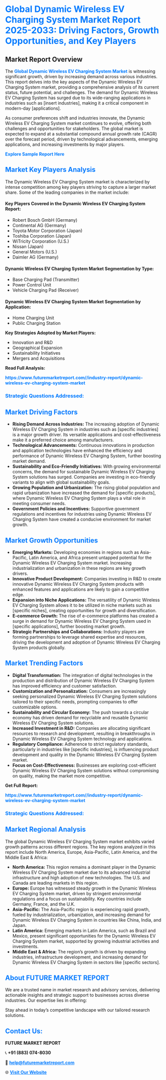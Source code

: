 <h1 style="color: #007BFF;">Global Dynamic Wireless EV Charging System Market Report 2025-2033: Driving Factors, Growth Opportunities, and Key Players</h1>

<section id="overview">
<h2>Market Report Overview</h2>
<p>The <a href="https://www.futuremarketreport.com//industry-report/dynamic-wireless-ev-charging-system-market" style="color: #007BFF; text-decoration: none;"><strong>Global Dynamic Wireless EV Charging System Market</strong></a> is witnessing significant growth, driven by increasing demand across various industries. This report delves into the key aspects of the Dynamic Wireless EV Charging System market, providing a comprehensive analysis of its current status, future potential, and challenges. The demand for Dynamic Wireless EV Charging System has surged due to its wide-ranging applications in industries such as [insert industries], making it a critical component in modern-day [applications].</p>
<p>As consumer preferences shift and industries innovate, the Dynamic Wireless EV Charging System market continues to evolve, offering both challenges and opportunities for stakeholders. The global market is expected to expand at a substantial compound annual growth rate (CAGR) over the forecast period, driven by technological advancements, emerging applications, and increasing investments by major players.</p>
</section>

<section id="overview">
<p><a href="https://www.futuremarketreport.com//request-sample/reportId=53828" style="color: #007BFF; text-decoration: none;"><strong>Explore Sample Report Here</strong></a></p>
</section>

<section id="key-players">
<h2 style="color: #007BFF;">Market Key Players Analysis</h2>
<p>The Dynamic Wireless EV Charging System market is characterized by intense competition among key players striving to capture a larger market share. Some of the leading companies in the market include:</p>
<h4>Key Players Covered in the Dynamic Wireless EV Charging System Report:</h4>
<ul><li>Robert Bosch GmbH (Germany)</li><li>Continental AG (Germany)</li><li>Toyota Motor Corporation (Japan)</li><li>Toshiba Corporation (Japan)</li><li>WiTricity Corporation (U.S.)</li><li>Nissan (Japan)</li><li>General Motors (U.S.)</li><li>Daimler AG (Germany)</li></ul>
<h4>Dynamic Wireless EV Charging System Market Segmentation by Type:</h4>
<ul><li>Base Charging Pad (Transmitter)</li><li>Power Control Unit</li><li>Vehicle Charging Pad (Receiver)</li></ul>

<h4>Dynamic Wireless EV Charging System Market Segmentation by Application:</h4>
<ul><li>Home Charging Unit</li><li>Public Charging Station</li></ul>
<p><strong>Key Strategies Adopted by Market Players:</strong></p>
<ul>
<li>Innovation and R&D</li>
<li>Geographical Expansion</li>
<li>Sustainability Initiatives</li>
<li>Mergers and Acquisitions</li>
</ul>
</section>

<section>
<p><strong>Read Full Analysis: </strong></p><a href="https://www.futuremarketreport.com//industry-report/dynamic-wireless-ev-charging-system-market" style="color: #007BFF; text-decoration: none;"><strong>https://www.futuremarketreport.com//industry-report/dynamic-wireless-ev-charging-system-market</strong></a>
<h3 style="color: #007BFF;">Strategic Questions Addressed:</h3>
</section>

<section id="driving-factors">
<h2 style="color: #007BFF;">Market Driving Factors</h2>
<ul>
<li><strong>Rising Demand Across Industries:</strong> The increasing adoption of Dynamic Wireless EV Charging System in industries such as [specific industries] is a major growth driver. Its versatile applications and cost-effectiveness make it a preferred choice among manufacturers.</li>
<li><strong>Technological Advancements:</strong> Continuous innovations in production and application technologies have enhanced the efficiency and performance of Dynamic Wireless EV Charging System, further boosting market demand.</li>
<li><strong>Sustainability and Eco-Friendly Initiatives:</strong> With growing environmental concerns, the demand for sustainable Dynamic Wireless EV Charging System solutions has surged. Companies are investing in eco-friendly variants to align with global sustainability goals.</li>
<li><strong>Growing Population and Urbanization:</strong> The rising global population and rapid urbanization have increased the demand for [specific products], where Dynamic Wireless EV Charging System plays a vital role in meeting consumer needs.</li>
<li><strong>Government Policies and Incentives:</strong> Supportive government regulations and incentives for industries using Dynamic Wireless EV Charging System have created a conducive environment for market growth.</li>
</ul>
</section>

<section id="growth-opportunities">
<h2 style="color: #007BFF;">Market Growth Opportunities</h2>
<ul>
<li><strong>Emerging Markets:</strong> Developing economies in regions such as Asia-Pacific, Latin America, and Africa present untapped potential for the Dynamic Wireless EV Charging System market. Increasing industrialization and urbanization in these regions are key growth drivers.</li>
<li><strong>Innovative Product Development:</strong> Companies investing in R&D to create innovative Dynamic Wireless EV Charging System products with enhanced features and applications are likely to gain a competitive edge.</li>
<li><strong>Expansion into Niche Applications:</strong> The versatility of Dynamic Wireless EV Charging System allows it to be utilized in niche markets such as [specific niches], creating opportunities for growth and diversification.</li>
<li><strong>E-commerce Growth:</strong> The rise of e-commerce platforms has created a surge in demand for Dynamic Wireless EV Charging System used in [specific applications], further boosting market growth.</li>
<li><strong>Strategic Partnerships and Collaborations:</strong> Industry players are forming partnerships to leverage shared expertise and resources, driving the development and adoption of Dynamic Wireless EV Charging System products globally.</li>
</ul>
</section>

<section id="trending-factors">
<h2 style="color: #007BFF;">Market Trending Factors</h2>
<ul>
<li><strong>Digital Transformation:</strong> The integration of digital technologies in the production and distribution of Dynamic Wireless EV Charging System has improved efficiency and customer satisfaction.</li>
<li><strong>Customization and Personalization:</strong> Consumers are increasingly seeking personalized Dynamic Wireless EV Charging System solutions tailored to their specific needs, prompting companies to offer customizable options.</li>
<li><strong>Sustainability and Circular Economy:</strong> The push towards a circular economy has driven demand for recyclable and reusable Dynamic Wireless EV Charging System solutions.</li>
<li><strong>Increased Investment in R&D:</strong> Companies are allocating significant resources to research and development, resulting in breakthroughs in Dynamic Wireless EV Charging System technology and applications.</li>
<li><strong>Regulatory Compliance:</strong> Adherence to strict regulatory standards, particularly in industries like [specific industries], is influencing product development and quality in the Dynamic Wireless EV Charging System market.</li>
<li><strong>Focus on Cost-Effectiveness:</strong> Businesses are exploring cost-efficient Dynamic Wireless EV Charging System solutions without compromising on quality, making the market more competitive.</li>
</ul>
</section>

<section>
<p><strong>Get Full Report: </strong></p><a href="https://www.futuremarketreport.com//industry-report/dynamic-wireless-ev-charging-system-market" style="color: #007BFF; text-decoration: none;"><strong>https://www.futuremarketreport.com//industry-report/dynamic-wireless-ev-charging-system-market</strong></a>
<h3 style="color: #007BFF;">Strategic Questions Addressed:</h3>
</section>


<section id="regional-analysis">
<h2 style="color: #007BFF;">Market Regional Analysis</h2>
<p>The global Dynamic Wireless EV Charging System market exhibits varied growth patterns across different regions. The key regions analyzed in this report include North America, Europe, Asia-Pacific, Latin America, and the Middle East & Africa:</p>
<ul>
<li><strong>North America:</strong> This region remains a dominant player in the Dynamic Wireless EV Charging System market due to its advanced industrial infrastructure and high adoption of new technologies. The U.S. and Canada are leading markets in this region.</li>
<li><strong>Europe:</strong> Europe has witnessed steady growth in the Dynamic Wireless EV Charging System market, driven by stringent environmental regulations and a focus on sustainability. Key countries include Germany, France, and the U.K.</li>
<li><strong>Asia-Pacific:</strong> The Asia-Pacific region is experiencing rapid growth, fueled by industrialization, urbanization, and increasing demand for Dynamic Wireless EV Charging System in countries like China, India, and Japan.</li>
<li><strong>Latin America:</strong> Emerging markets in Latin America, such as Brazil and Mexico, present significant opportunities for the Dynamic Wireless EV Charging System market, supported by growing industrial activities and investments.</li>
<li><strong>Middle East & Africa:</strong> The region’s growth is driven by expanding industries, infrastructure development, and increasing demand for Dynamic Wireless EV Charging System in sectors like [specific sectors].</li>
</ul>
</section>

<footer>
<h2 style="color: #007BFF;">About FUTURE MARKET REPORT</h2>
<p>We are a trusted name in market research and advisory services, delivering actionable insights and strategic support to businesses across diverse industries. Our expertise lies in offering:</p>

<p>Stay ahead in today’s competitive landscape with our tailored research solutions.</p>

<h2 style="color: #007BFF;">Contact Us:</h2>
<p><strong>FUTURE MARKET REPORT</strong></p>
<p>📞 <strong>+91 (883) 074-8030</strong></p>
<p>📧 <strong><a href="mailto:help@futuremarketreport.com" style="color: #007BFF;">help@futuremarketreport.com</a></strong></p>
<p>🌐 <strong><a href="https://www.futuremarketreport.com/" style="color: #007BFF;">Visit Our Website</a></strong></p>
</footer>